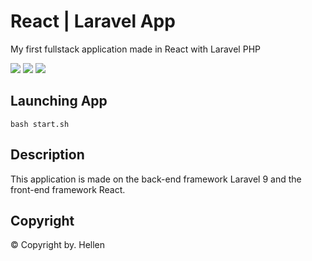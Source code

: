 # React | Laravel App
My first fullstack application made in React with Laravel PHP

<p>
    <a href="https://github.com/HellenWeb"><img src="https://img.shields.io/badge/HellenWeb-Github-blue"></a>
    <a href="https://reactjs.org/docs/getting-started.html"><img src="https://img.shields.io/badge/React-Docs-brightgreen"></a>
    <a href="https://laravel.com/docs/9.x"><img src="https://img.shields.io/badge/Laravel-Docs-red"></a>
</p>

## Launching App
```
bash start.sh
```

## Description
This application is made on the back-end framework Laravel 9 and the front-end framework React.

## Copyright 
© Copyright by. Hellen
